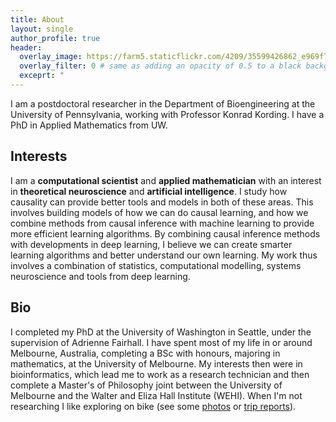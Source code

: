 ```yaml
---
title: About
layout: single
author_profile: true
header:
  overlay_image: https://farm5.staticflickr.com/4209/35599426862_e969f73b74_h_d.jpg
  overlay_filter: 0 # same as adding an opacity of 0.5 to a black background
  exceprt: "                                                                               "                                                          
---
```


I am a postdoctoral researcher in the Department of Bioengineering at the University of Pennsylvania, working with Professor Konrad Kording. I have a PhD in Applied Mathematics from UW.

## Interests

I am a **computational scientist** and **applied mathematician** with an interest in **theoretical neuroscience** and **artificial intelligence**. I study how causality can provide better tools and models in both of these areas. This involves building models of how we can do causal learning, and how we combine methods from causal inference with machine learning to provide more efficient learning algorithms. By combining causal inference methods with developments in deep learning, I believe we can create smarter learning algorithms and better understand our own learning. My work thus involves a combination of statistics, computational modelling, systems neuroscience and tools from deep learning.

## Bio

I completed my PhD at the University of Washington in Seattle, under the supervision of Adrienne Fairhall. I have spent most of my life in or around Melbourne, Australia, completing a BSc with honours, majoring in mathematics, at the University of Melbourne. My interests then were in bioinformatics, which lead me to work as a research technician and then complete a Master's of Philosophy joint between the University of Melbourne and the Walter and Eliza Hall Institute (WEHI). When I'm not researching I like exploring on bike (see some [photos](https://www.flickr.com/people/149922637@N08/) or [trip reports](https://www.crazyguyonabike.com/directory/?user=lansdell)). 
